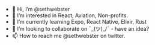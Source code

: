 - 👋 Hi, I’m @sethwebster
- 👀 I’m interested in React, Aviation, Non-profits.
- 🌱 I’m currently learning Expo, React Native, Elixir, Rust
- 💞️ I’m looking to collaborate on ¯\_(ツ)_/¯ - have an idea?
- 📫 How to reach me @sethwebster on twitter.

<!---
sethwebster/sethwebster is a ✨ special ✨ repository because its `README.md` (this file) appears on your GitHub profile.
You can click the Preview link to take a look at your changes.
--->
